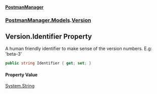 #### [PostmanManager](PostmanManager.md 'PostmanManager')
### [PostmanManager.Models](PostmanManager.md#PostmanManager.Models 'PostmanManager.Models').[Version](PostmanManager.md#PostmanManager.Models.Version 'PostmanManager.Models.Version')

## Version.Identifier Property

A human friendly identifier to make sense of the version numbers. E.g: 'beta-3'

```csharp
public string Identifier { get; set; }
```

#### Property Value
[System.String](https://docs.microsoft.com/en-us/dotnet/api/System.String 'System.String')